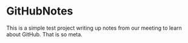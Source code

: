 # GitHubNotes
This is a simple test project writing up notes from our meeting to learn about GitHub.  That is so meta.
